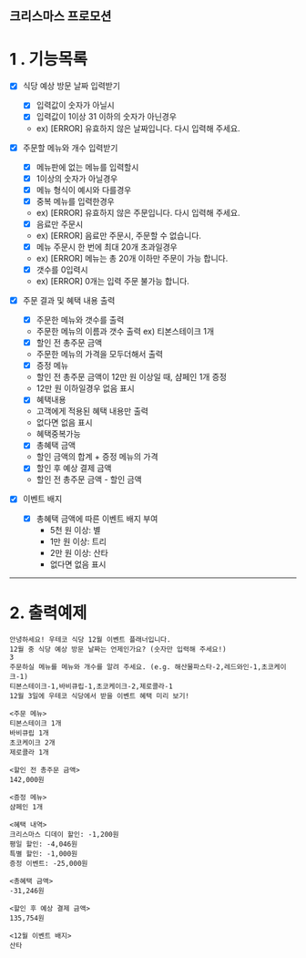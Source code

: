 ## 크리스마스 프로모션


# 1 . 기능목록

- [x] 식당 예상 방문 날짜 입력받기
    - [x] 입력값이 숫자가 아닐시
    - [x] 입력값이 1이상 31 이하의 숫자가 아닌경우
    - ex) [ERROR] 유효하지 않은 날짜입니다. 다시 입력해 주세요.
  


- [x] 주문할 메뉴와 개수 입력받기
    - [x] 메뉴판에 없는 메뉴를 입력할시
    - [x] 1이상의 숫자가 아닐경우
    - [x] 메뉴 형식이 예시와 다를경우
    - [x] 중복 메뉴를 입력한경우
    - ex) [ERROR] 유효하지 않은 주문입니다. 다시 입력해 주세요.
    - [x] 음료만 주문시 
    - ex) [ERROR] 음료만 주문시, 주문할 수 없습니다. 
    - [x] 메뉴 주문시 한 번에 최대 20개 초과일경우
    - ex) [ERROR] 메뉴는 총 20개 이하만 주문이 가능 합니다.
    - [x] 갯수를 0입력시
    - ex) [ERROR] 0개는 입력 주문 불가능 합니다.

- [x] 주문 결과 및 혜택 내용 출력
    - [x] 주문한 메뉴와 갯수를 출력
    - 주문한 메뉴의 이름과 갯수 출력 ex) 티본스테이크 1개
    - [x] 할인 전 총주문 금액
    - 주문한 메뉴의 가격을 모두더해서 출력
    - [x] 증정 메뉴 
    - 할인 전 총주문 금액이 12만 원 이상일 때, 샴페인 1개 증정
    - 12만 원 이하일경우 없음 표시
    - [x] 혜택내용 
    - 고객에게 적용된 혜택 내용만 출력 
    - 없다면 없음 표시
    - 혜택중복가능
    - [x] 총혜택 금액 
    - 할인 금액의 합계 + 증정 메뉴의 가격
    - [x] 할인 후 예상 결제 금액 
    - 할인 전 총주문 금액 - 할인 금액


- [x] 이벤트 배지
  - [x] 총혜택 금액에 따른 이벤트 배지 부여
    - 5천 원 이상: 별
    - 1만 원 이상: 트리
    - 2만 원 이상: 산타
    - 없다면 없음 표시

  

<hr>


# 2. 출력예제

```
안녕하세요! 우테코 식당 12월 이벤트 플래너입니다.
12월 중 식당 예상 방문 날짜는 언제인가요? (숫자만 입력해 주세요!)
3
주문하실 메뉴를 메뉴와 개수를 알려 주세요. (e.g. 해산물파스타-2,레드와인-1,초코케이크-1)
티본스테이크-1,바비큐립-1,초코케이크-2,제로콜라-1
12월 3일에 우테코 식당에서 받을 이벤트 혜택 미리 보기!
 
<주문 메뉴>
티본스테이크 1개
바비큐립 1개
초코케이크 2개
제로콜라 1개
 
<할인 전 총주문 금액>
142,000원
 
<증정 메뉴>
샴페인 1개
 
<혜택 내역>
크리스마스 디데이 할인: -1,200원
평일 할인: -4,046원
특별 할인: -1,000원
증정 이벤트: -25,000원
 
<총혜택 금액>
-31,246원
 
<할인 후 예상 결제 금액>
135,754원
 
<12월 이벤트 배지>
산타
```


 

   


